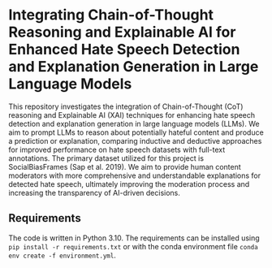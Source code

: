 # Integrating Chain-of-Thought Reasoning and Explainable AI for Enhanced Hate Speech Detection and Explanation Generation in Large Language Models

This repository investigates the integration of Chain-of-Thought (CoT) reasoning and Explainable AI (XAI) techniques for enhancing hate speech detection and explanation generation in large language models (LLMs). We aim to prompt LLMs to reason about potentially hateful content and produce a prediction or explanation, comparing inductive and deductive approaches for improved performance on hate speech datasets with full-text annotations. The primary dataset utilized for this project is SocialBiasFrames (Sap et al. 2019). We aim to provide human content moderators with more comprehensive and understandable explanations for detected hate speech, ultimately improving the moderation process and increasing the transparency of AI-driven decisions.

## Requirements

The code is written in Python 3.10. The requirements can be installed using `pip install -r requirements.txt` or with the conda environment file `conda env create -f environment.yml`.